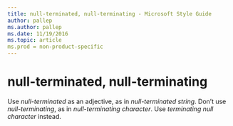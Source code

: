 ```yaml
---
title: null-terminated, null-terminating - Microsoft Style Guide
author: pallep
ms.author: pallep
ms.date: 11/19/2016
ms.topic: article
ms.prod = non-product-specific
---
```


# null-terminated, null-terminating

Use *null-terminated* as an adjective, as in *null-terminated string*. Don’t use *null-terminating*, as in *null-terminating character*. Use *terminating null character* instead.
